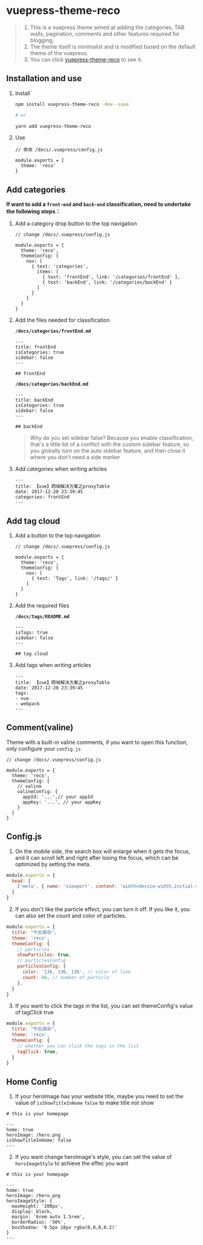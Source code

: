 # vuepress-theme-reco

> 1. This is a vuepress theme aimed at adding the categories, TAB walls, pagination, comments and other features required for blogging;<br>
> 2. The theme itself is minimalist and is modified based on the default theme of the vuepress.<br>
> 3. You can click [vuepress-theme-reco](htttps://recoluan.gitlab.io) to see it.

## Installation and use

1. Install

    ```bash
    npm install vuepress-theme-reco -dev--save

    # or

    yarn add vuepress-theme-reco
    ```

2. Use

    ```javscript
    // 修改 /docs/.vuepress/config.js

    module.exports = {
      theme: 'reco'
    }  
    ```

## Add categories

**If want to add a `front-end` and `back-end` classification, need to undertake the following steps：**

1. Add a category drop button to the top navigation
    
    ```javscript
    // change /docs/.vuepress/config.js

    module.exports = {
      theme: 'reco',
      themeConfig: {
        nav: [
          { text: 'categories', 
            items: [
              { text: 'frontEnd', link: '/categories/frontEnd' },
              { text: 'backEnd', link: '/categories/backEnd' }
            ]
          }
        ]
      }  
    }  
    ```

2. Add the files needed for classification

    **`/docs/categories/frontEnd.md`**

    ```
    --- 
    title: frontEnd  
    isCategories: true  
    sidebar: false  
    ---

    ## frontEnd
    ```

    **`/docs/categories/backEnd.md`**

    ```
    ---
    title: backEnd
    isCategories: true
    sidebar: false
    ---

    ## backEnd
    ```

    > Why do you set sidebar false? Because you enable classification, that's a little bit of a conflict with the custom sidebar feature, so you globally turn on the auto sidebar feature, and then close it where you don't need a side marker

3. Add categories when writing articles
   
    ```
    ---
    title: 【vue】跨域解决方案之proxyTable  
    date: 2017-12-28 23:39:45
    categories: frontEnd
    ---
    ```
    
## Add tag cloud

1. Add a button to the top navigation
    
    ```javscript
    // change /docs/.vuepress/config.js

    module.exports = {
      theme: 'reco',
      themeConfig: {
        nav: [
          { text: 'Tags', link: '/tags/' }
        ]
      }    
    }  
    ```

2. Add the required files

    **`/docs/tags/README.md`**

    ```
    ---
    isTags: true
    sidebar: false
    ---

    ## tag cloud
    ```

3. Add tags when writing articles
   
    ```
    ---
    title: 【vue】跨域解决方案之proxyTable  
    date: 2017-12-28 23:39:45  
    tags:
    - vue
    - webpack
    ---
    ```

## Comment(valine)

Theme with a built-in valine comments, if you want to open this function, only configure your `config.js`

```javscript
// change /docs/.vuepress/config.js

module.exports = {
  theme: 'reco',
  themeConfig: {
    // valine
    valineConfig: {
      appId: '...',// your appId
      appKey: '...', // your appKey
    }
  }  
}  
```



## Config.js

1. On the mobile side, the search box will enlarge when it gets the focus, and it can scroll left and right after losing the focus, which can be optimized by setting the meta.

```javascript
module.exports = {
  head: [
    ['meta', { name: 'viewport', content: 'width=device-width,initial-scale=1,user-scalable=no' }]
  ]
}  
```

2. If you don't like the particle effect, you can turn it off. If you like it, you can also set the count and color of particles.

```javascript
module.exports = {
  title: "午后南杂",
  theme: 'reco',
  themeConfig: {
    // particles
    showParticles: true,
    // particlesConfig
    particlesConfig: {
      color: '136, 136, 136', // color of line
      count: 66, // number of particle
    },
  }  
}
``` 

3. If you want to click the tags in the list, you can set themeConfig's value of tagClick true 

```javascript
module.exports = {
  title: "午后南杂",
  theme: 'reco',
  themeConfig: {
    // whether you can click the tags in the list
    tagClick: true,
  }  
}  
```

## Home Config

1. If your heroImage has your website title, maybe you need to set the value of `isShowTitleInHome` `false` to make title not show

```
# this is your homepage

---
home: true
heroImage: /hero.png
isShowTitleInHome: false
---
```

2. If you want change heroImage's style, you can set the value of `heroImageStyle` to achieve the effec you want

```
# this is your homepage

---
home: true
heroImage: /hero.png
heroImageStyle: {
  maxHeight: '200px',
  display: block,
  margin: '6rem auto 1.5rem',
  borderRadius: '50%',
  boxShadow: '0 5px 18px rgba(0,0,0,0.2)'
}
---
```
